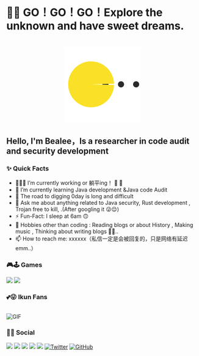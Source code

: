 # 👋🏻 GO！GO！GO！Explore the unknown and have sweet dreams.
<div align="center">
    <br>
    <img src="https://raw.githubusercontent.com/Aniket965/Aniket965/master/pacman.svg?sanitize=true" width="200"
        height="200">
</div>

## Hello, I'm Bealee，Is a researcher in code audit and security development 

### ✨ Quick Facts
- 👨🏽‍💻 I’m currently working or 躺平ing！ 👋 🌻
- 🌱 I’m currently learning Java development &Java code Audit
- 🤔 The road to digging 0day is long and difficult
- 💬 Ask me about anything related to Java security, Rust development , Trojan free to kill, .(After googling it 😜😌)
- ⚡️ Fun-Fact: I sleep at 6am 🙃
- 🎿 Hobbies other than coding : Reading blogs or about History , Making music , Thinking about writing blogs 🤔🤖..
- 📫 How to reach me: xxxxxx（私信一定是会被回复的，只是网络有延迟 emm..）

### 🎮🕹 Games
<!-- TODO: get public links -->
[<img src="https://img.shields.io/badge/xbox-%23107C10.svg?&style=for-the-badge&logo=xbox&logoColor=white" />]()
[<img src="https://img.shields.io/badge/Steam-%23000000.svg?&style=for-the-badge&logo=steam&logoColor=white" />]()

### 💕😜 Ikun Fans
<div align="left">
    <br>
    <img alt="GIF" src="https://img.league-funny.com/imgur/155610149487.gif" width="200" heigh="200">
</div>

### 👨👩 Social
<!--reference : https://github.com/alexandresanlim/Badges4-README.md-Profile-->
[<img src="https://img.shields.io/badge/linkedin-%230077B5.svg?&style=for-the-badge&logo=linkedin&logoColor=white" />](https://www.linkedin.com/in/jeel/)
[<img src="https://img.shields.io/badge/stackoverflow-%23FF5722.svg?&style=for-the-badge&logo=stackoverflow&logoColor=white" />](https://stackoverflow.com/users/story/10872163)
[<img src = "https://img.shields.io/badge/instagram-%23E4405F.svg?&style=for-the-badge&logo=instagram&logoColor=white">](https://www.instagram.com/__j_e_e_l__/)
[<img src = "https://img.shields.io/badge/facebook-%231877F2.svg?&style=for-the-badge&logo=facebook&logoColor=white">](https://www.facebook.com/USERNAME)
[<img src = "https://img.shields.io/badge/reddit-%23FF5722.svg?&style=for-the-badge&logo=reddit&logoColor=white">](https://www.reddit.com/user/__j_e_e_l__)
<a href="https://twitter.com/__j_e_e_l__"><img src="https://img.shields.io/twitter/follow/__j_e_e_l__?label=Twitter&style=social" alt="Twitter"></a>
<a href="https://github.com/jeelpatel1612"><img src="https://img.shields.io/github/followers/jeelpatel1612.svg?label=GitHub&style=social" alt="GitHub"></a>
<!-- [<img src="https://img.shields.io/badge/twitter-%231DA1F2.svg?&style=for-the-badge&logo=twitter&logoColor=white" />](https://twitter.com/__j_e_e_l__) -->
